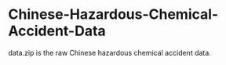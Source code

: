 # Chinese-Hazardous-Chemical-Accident-Data
data.zip is the raw Chinese hazardous chemical accident data.
